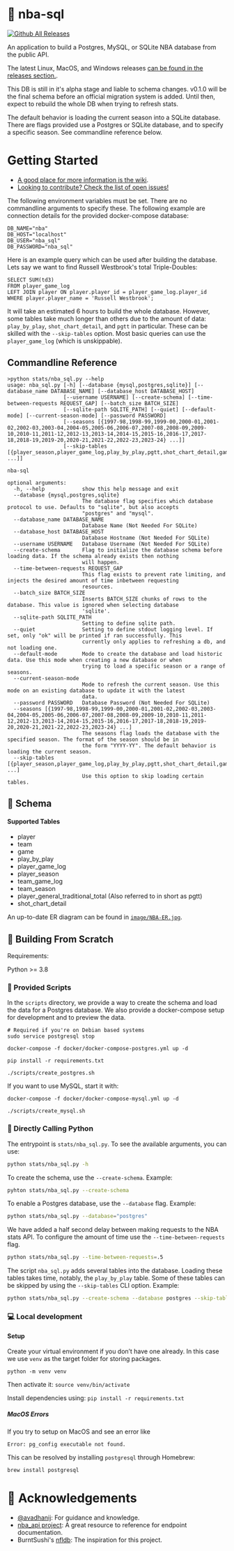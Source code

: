 # :basketball: nba-sql

[![Github All Releases](https://img.shields.io/github/downloads/mpope9/nba-sql/total.svg)]()

An application to build a Postgres, MySQL, or SQLite NBA database from the public API.

The latest Linux, MacOS, and Windows releases [can be found in the releases section.](https://github.com/mpope9/nba-sql/releases/tag/v0.0.12).

This DB is still in it's alpha stage and liable to schema changes. v0.1.0 will be the final schema before an official migration system is added. Until then, expect to rebuild the whole DB when trying to refresh stats.

The default behavior is loading the current season into a SQLite database. There are flags provided use a Postgres or SQLite database, and to specify a specific season. See commandline reference below.

# Getting Started

* [A good place for more information is the wiki](https://github.com/mpope9/nba-sql/wiki).
* [Looking to contribute? Check the list of open issues!](https://github.com/mpope9/nba-sql/issues)

The following environment variables must be set. There are no commandline arguments to specify these. The following example are connection details for the provided docker-compose database:
```
DB_NAME="nba"
DB_HOST="localhost"
DB_USER="nba_sql"
DB_PASSWORD="nba_sql"
```

Here is an example query which can be used after building the database. Lets say we want to find Russell Westbrook's total Triple-Doubles:
```
SELECT SUM(td3) 
FROM player_game_log 
LEFT JOIN player ON player.player_id = player_game_log.player_id 
WHERE player.player_name = 'Russell Westbrook';
```

It will take an estimated 6 hours to build the whole database. However, some tables take much longer than others due to the amount of data: `play_by_play`, `shot_chart_detail`, and `pgtt` in particular. These can be skilled with the `--skip-tables` option. Most basic queries can use the `player_game_log` (which is unskippable).


## Commandline Reference
```
>python stats/nba_sql.py --help
usage: nba_sql.py [-h] [--database {mysql,postgres,sqlite}] [--database_name DATABASE_NAME] [--database_host DATABASE_HOST]
                  [--username USERNAME] [--create-schema] [--time-between-requests REQUEST_GAP] [--batch_size BATCH_SIZE]
                  [--sqlite-path SQLITE_PATH] [--quiet] [--default-mode] [--current-season-mode] [--password PASSWORD]
                  [--seasons [{1997-98,1998-99,1999-00,2000-01,2001-02,2002-03,2003-04,2004-05,2005-06,2006-07,2007-08,2008-09,2009-10,2010-11,2011-12,2012-13,2013-14,2014-15,2015-16,2016-17,2017-18,2018-19,2019-20,2020-21,2021-22,2022-23,2023-24} ...]]
                  [--skip-tables [{player_season,player_game_log,play_by_play,pgtt,shot_chart_detail,game,event_message_type,team,player,} ...]]

nba-sql

optional arguments:
  -h, --help            show this help message and exit
  --database {mysql,postgres,sqlite}
                        The database flag specifies which database protocol to use. Defaults to "sqlite", but also accepts
                        "postgres" and "mysql".
  --database_name DATABASE_NAME
                        Database Name (Not Needed For SQLite)
  --database_host DATABASE_HOST
                        Database Hostname (Not Needed For SQLite)
  --username USERNAME   Database Username (Not Needed For SQLite)
  --create-schema       Flag to initialize the database schema before loading data. If the schema already exists then nothing
                        will happen.
  --time-between-requests REQUEST_GAP
                        This flag exists to prevent rate limiting, and injects the desired amount of time inbetween requesting
                        resources.
  --batch_size BATCH_SIZE
                        Inserts BATCH_SIZE chunks of rows to the database. This value is ignored when selecting database
                        'sqlite'.
  --sqlite-path SQLITE_PATH
                        Setting to define sqlite path.
  --quiet               Setting to define stdout logging level. If set, only "ok" will be printed if ran successfully. This
                        currently only applies to refreshing a db, and not loading one.
  --default-mode        Mode to create the database and load historic data. Use this mode when creating a new database or when
                        trying to load a specific season or a range of seasons.
  --current-season-mode
                        Mode to refresh the current season. Use this mode on an existing database to update it with the latest
                        data.
  --password PASSWORD   Database Password (Not Needed For SQLite)
  --seasons [{1997-98,1998-99,1999-00,2000-01,2001-02,2002-03,2003-04,2004-05,2005-06,2006-07,2007-08,2008-09,2009-10,2010-11,2011-12,2012-13,2013-14,2014-15,2015-16,2016-17,2017-18,2018-19,2019-20,2020-21,2021-22,2022-23,2023-24} ...]
                        The seasons flag loads the database with the specified season. The format of the season should be in
                        the form "YYYY-YY". The default behavior is loading the current season.
  --skip-tables [{player_season,player_game_log,play_by_play,pgtt,shot_chart_detail,game,event_message_type,team,player,} ...]
                        Use this option to skip loading certain tables.
```

## :crystal_ball: Schema
#### Supported Tables
* player
* team
* game
* play_by_play
* player_game_log
* player_season
* team_game_log
* team_season
* player_general_traditional_total (Also referred to in short as pgtt)
* shot_chart_detail

An up-to-date ER diagram can be found in [`image/NBA-ER.jpg`](https://github.com/mpope9/nba-sql/blob/master/image/NBA-ER.jpg).

## :wrench: Building From Scratch

Requirements:

Python >= 3.8

### :scroll: Provided Scripts

In the `scripts` directory, we provide a way to create the schema and load the data for a Postgres database. We also provide a docker-compose setup for development and to preview the data.

```shell
# Required if you're on Debian based systems
sudo service postgresql stop

docker-compose -f docker/docker-compose-postgres.yml up -d

pip install -r requirements.txt

./scripts/create_postgres.sh
```

If you want to use MySQL, start it with:
```
docker-compose -f docker/docker-compose-mysql.yml up -d

./scripts/create_mysql.sh
```

### :snake: Directly Calling Python

The entrypoint is `stats/nba_sql.py`. To see the available arguments, you can use:
```bash
python stats/nba_sql.py -h
```

To create the schema, use the `--create-schema`. Example:
```bash
pyhton stats/nba_sql.py --create-schema
```

To enable a Postgres database, use the `--database` flag. Example:
```bash
python stats/nba_sql.py --database="postgres"
```

We have added a half second delay between making requests to the NBA stats API. To configure the amount of time use the `--time-between-requests` flag.
```bash
python stats/nba_sql.py --time-between-requests=.5
```

The script `nba_sql.py` adds several tables into the database. Loading these tables takes time, notably, the `play_by_play` table. 
Some of these tables can be skipped by using the `--skip-tables` CLI option. Example:

```bash
python stats/nba_sql.py --create-schema --database postgres --skip-tables play_by_play pgtt
```

### :computer: Local development

#### Setup
Create your virtual environment if you don’t have one already. In this case we use `venv` as the target folder for storing packages.

`python -m venv venv`

Then activate it:
`source venv/bin/activate`

Install dependencies using:
`pip install -r requirements.txt`

##### MacOS Errors

If you try to setup on MacOS and see an error like
```
Error: pg_config executable not found.
```

This can be resolved by installing `postgresql` through Homebrew:
```bash
brew install postgresql
```

# :pray: Acknowledgements
* [@avadhanij](https://github.com/avadhanij): For guidance and knowledge.
* [nba_api project](https://github.com/swar/nba_api): A great resource to reference for endpoint documentation.
* BurntSushi's [nfldb](https://github.com/BurntSushi/nfldb): The inspiration for this project.
